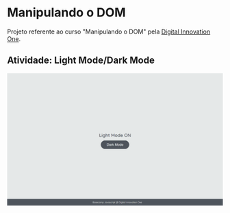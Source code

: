# Manipulando o DOM

Projeto referente ao curso "Manipulando o DOM" pela [Digital Innovation One](https://digitalinnovation.one/).

## Atividade: Light Mode/Dark Mode

![Exercício Dark Mode e Light Mode](./dark-mode-exercicio.gif)
